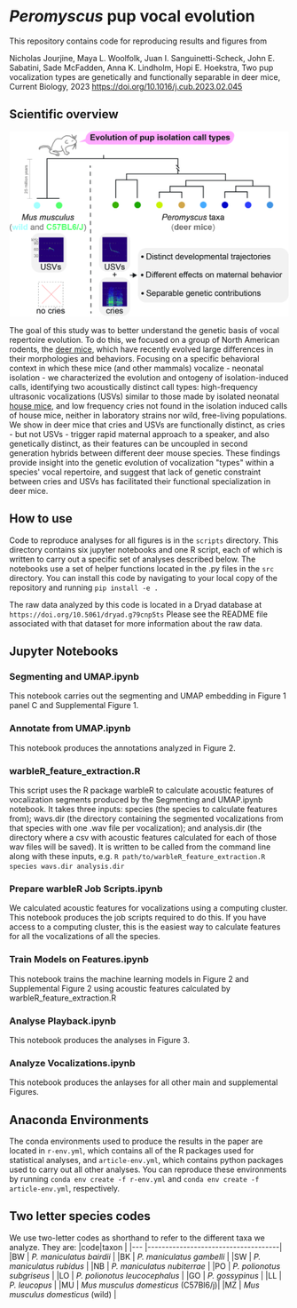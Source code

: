 # *Peromyscus* pup vocal evolution

This repository contains code for reproducing results and figures from

Nicholas Jourjine, Maya L. Woolfolk, Juan I. Sanguinetti-Scheck, John E. Sabatini, Sade McFadden, Anna K. Lindholm, Hopi E. Hoekstra,
Two pup vocalization types are genetically and functionally separable in deer mice, Current Biology, 2023 https://doi.org/10.1016/j.cub.2023.02.045

## Scientific overview

![graphical_abstract](graphical_abstract.jpg)

The goal of this study was to better understand the genetic basis of vocal repertoire evolution. To do this, we focused on a group of North American rodents, the [deer mice](https://elifesciences.org/articles/06813), which have recently evolved large differences in their morphologies and behaviors. Focusing on a specific behavioral context in which these mice (and other mammals) vocalize - neonatal isolation - we characterized the evolution and ontogeny of isolation-induced calls, identifying two acoustically distinct call types: high-frequency ultrasonic vocalizations (USVs) similar to those made by isolated neonatal [house mice](https://pmc.ncbi.nlm.nih.gov/articles/PMC9744514/), and low frequency cries not found in the isolation induced calls of house mice, neither in laboratory strains nor wild, free-living populations. We show in deer mice that cries and USVs are functionally distinct, as cries - but not USVs - trigger rapid maternal approach to a speaker, and also genetically distinct, as their features can be uncoupled in second generation hybrids between different deer mouse species. These findings provide insight into the genetic evolution of vocalization "types" within a species' vocal repertoire, and suggest that lack of genetic constraint between cries and USVs has facilitated their functional specialization in deer mice.

## How to use

Code to reproduce analyses for all figures is in the `scripts` directory. This directory contains six jupyter notebooks and one R script, each of which is written to carry out a specific set of analyses described below. The notebooks use a set of helper functions located in the .py files in the `src` directory. You can install this code by navigating to your local copy of the repository and running `pip install -e .`

The raw data analyzed by this code is located in a Dryad database at `https://doi.org/10.5061/dryad.g79cnp5ts` Please see the README file associated with that dataset for more information about the raw data.

## Jupyter Notebooks

### Segmenting and UMAP.ipynb

This notebook carries out the segmenting and UMAP embedding in Figure 1 panel C and Supplemental Figure 1.

### Annotate from UMAP.ipynb

This notebook produces the annotations analyzed in Figure 2.

### warbleR_feature_extraction.R

This script uses the R package warbleR to calculate acoustic features of vocalization segments produced by the Segmenting and UMAP.ipynb notebook. It takes three inputs: species (the species to calculate features from); wavs.dir (the directory containing the segmented vocalizations from that species with one .wav file per vocalization); and analysis.dir (the directory where a csv with acoustic features calculated for each of those wav files will be saved). It is written to be called from the command line along with these inputs, e.g. `R path/to/warbleR_feature_extraction.R species wavs.dir analysis.dir`

### Prepare warbleR Job Scripts.ipynb

We calculated acoustic features for vocalizations using a computing cluster. This notebook produces the job scripts required to do this. If you have access to a computing cluster, this is the easiest way to calculate features for all the vocalizations of all the species.

### Train Models on Features.ipynb

This notebook trains the machine learning models in Figure 2 and Supplemental Figure 2 using acoustic features calculated by warbleR_feature_extraction.R

### Analyse Playback.ipynb

This notebook produces the analyses in Figure 3.

### Analyze Vocalizations.ipynb

This notebook produces the anlayses for all other main and supplemental Figures.

## Anaconda Environments

The conda environments used to produce the results in the paper are located in `r-env.yml`, which contains all of the R packages used for statistical analyses, and `article-env.yml`, which contains python packages used to carry out all other analyses. You can reproduce these environments by running `conda env create -f r-env.yml` and `conda env create -f article-env.yml`, respectively.

## Two letter species codes

We use two-letter codes as shorthand to refer to the different taxa we analyze. They are:
|code|taxon                                |
|--- |-------------------------------------|
|BW  | *P. maniculatus bairdii*            |
|BK  | *P. maniculatus gambelli*           |
|SW  | *P. maniculatus rubidus*            |
|NB  | *P. maniculatus nubiterrae*         |
|PO  | *P. polionotus subgriseus*          | 
|LO  | *P. polionotus leucocephalus*       |
|GO  | *P. gossypinus*                     |
|LL  | *P. leucopus*                       |
|MU  | *Mus musculus domesticus* (C57Bl6/j)|
|MZ  | *Mus musculus domesticus* (wild)    |
